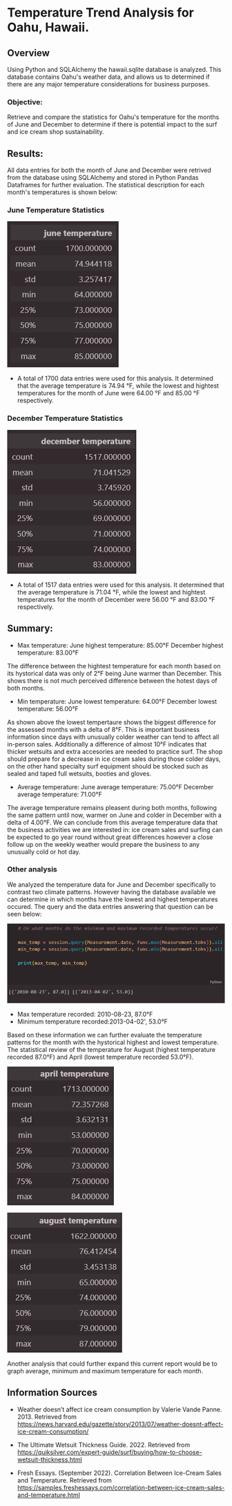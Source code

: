 # Temperature Trend Analysis for Oahu, Hawaii.

## Overview
Using Python and SQLAlchemy the hawaii.sqlite database is analyzed. This database contains Oahu's weather data, and allows us to determined if there are any major temperature considerations for business purposes.

### Objective:
Retrieve and compare the statistics for Oahu's temperature for the months of June and December to determine if there is potential impact to the surf and ice cream shop sustainability.


## Results:
All data entries for both the month of June and December were retrived from the database using SQLAlchemy and stored in Python Pandas Dataframes for further evaluation. The statistical description for each month's temperatures is shown below: 

### June Temperature Statistics

![June_temperature_stats](https://github.com/Li11iana/surfs_up/blob/main/Resources/June_temperature_stats.png)

* A total of 1700 data entries were used for this analysis. It determined that the average temperature is 74.94 °F, while the lowest and hightest temperatures for the month of June were 64.00 °F and 85.00 °F respectively.

### December Temperature Statistics

![Dec_temperature_stats](https://github.com/Li11iana/surfs_up/blob/main/Resources/Dec_temperature_stats.png)

* A total of 1517 data entries were used for this analysis. It determined that the average temperature is 71.04 °F, while the lowest and hightest temperatures for the month of December were 56.00 °F and 83.00 °F respectively.

## Summary:

* Max temperature:
June highest temperature: 85.00°F 
December highest temperature: 83.00°F

The difference between the hightest temperature for each month based on its hystorical data was only of 2°F being June warmer than December. This shows there is not much perceived difference between the hotest days of both months. 

* Min temperature:
June lowest temperature: 64.00°F 
December lowest temperature: 56.00°F

As shown above the lowest tempertaure shows the biggest difference for the assessed months with a delta of 8°F. This is important business information since days with unusually colder weather can tend to affect all in-person sales. Additionally a difference of almost 10°F indicates that thicker wetsuits and extra accesories are needed to practice surf.
The shop should prepare for a decrease in ice cream sales during those colder days, on the other hand specialty surf equipment should be stocked such as sealed and taped full wetsuits, booties and gloves.

* Average temperature:
June average temperature: 75.00°F 
December average temperature: 71.00°F

The average temperature remains pleasent during both months, following the same pattern until now, warmer on June and colder in December with a delta of 4.00°F.
We can conclude from this average temperature data that the business activities we are interested in: ice cream sales and surfing can be expected to go year round without great differences however a close follow up on the weekly weather would prepare the business to any unusually cold or hot day.


### Other analysis

We analyzed the temperature data for June and December specifically to contrast two climate patterns. However having the database available we can determine in which months have the lowest and highest temperatures occured. The query and the data entries answering that question can be seen below:

![Other_analysis](https://github.com/Li11iana/surfs_up/blob/main/Resources/Other_analysis.png)

* Max temperature recorded: 2010-08-23, 87.0°F 
* Minimum temperature recorded:2013-04-02', 53.0°F 

Based on these information we can further evaluate the temperature patterns for the month with the hystorical highest and lowest temperature. The statistical review of the temperature for August (highest temperature recorded 87.0°F) and April (lowest temperature recorded 53.0°F).

![April_temperature_stats](https://github.com/Li11iana/surfs_up/blob/main/Resources/April_temperature_stats.png)


![Aug_temperature_stats](https://github.com/Li11iana/surfs_up/blob/main/Resources/Aug_temperature_stats.png)

Another analysis that could further expand this current report would be to graph average, minimum and maximum temperature for each month.

## Information Sources

* Weather doesn’t affect ice cream consumption by Valerie Vande Panne. 2013. Retrieved from https://news.harvard.edu/gazette/story/2013/07/weather-doesnt-affect-ice-cream-consumption/

* The Ultimate Wetsuit Thickness Guide. 2022. Retrieved from https://quiksilver.com/expert-guide/surf/buying/how-to-choose-wetsuit-thickness.html

* Fresh Essays. (September 2022). Correlation Between Ice-Cream Sales and Temperature. Retrieved from https://samples.freshessays.com/correlation-between-ice-cream-sales-and-temperature.html
